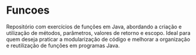 # Funcoes
Repositório com exercícios de funções em Java, abordando a criação e utilização de métodos, parâmetros, valores de retorno e escopo. Ideal para quem deseja praticar a modularização de código e melhorar a organização e reutilização de funções em programas Java.
